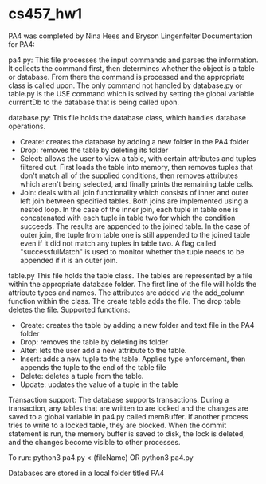 # cs457_hw1
PA4 was completed by Nina Hees and Bryson Lingenfelter
Documentation for PA4:

pa4.py:
This file processes the input commands and parses the information. It collects the command first, then determines whether the object is a table or database. From there the command is processed and the appropriate class is called upon. The only command not handled by database.py or table.py is the USE command which is solved by setting the global variable currentDb to the database that is being called upon.

database.py:
This file holds the database class, which handles database operations.
- Create: creates the database by adding a new folder in the PA4 folder
- Drop: removes the table by deleting its folder
- Select: allows the user to view a table, with certain attributes and tuples filtered out. First loads the table into memory, then removes tuples that don't match all of the supplied conditions, then removes attributes which aren't being selected, and finally prints the remaining table cells.
- Join: deals with all join functionality which consists of inner and outer left join between specified tables. Both joins are implemented using a nested loop. In the case of the inner join, each tuple in table one is concatenated with each tuple in table two for which the condition succeeds. The results are appended to the joined table. In the case of outer join, the tuple from table one is still appended to the joined table even if it did not match any tuples in table two. A flag called "successfulMatch" is used to monitor whether the tuple needs to be appended if it is an outer join.

table.py
This file holds the table class. The tables are represented by a file within the appropriate database folder. The first line of the file will holds the attribute types and names. The attributes are added via the add_column function within the class. The create table adds the file. The drop table deletes the file.
Supported functions:
- Create: creates the table by adding a new folder and text file in the PA4 folder
- Drop: removes the table by deleting its folder
- Alter: lets the user add a new attribute to the table.
- Insert: adds a new tuple to the table. Applies type enforcement, then appends the tuple to the end of the table file
- Delete: deletes a tuple from the table.
- Update: updates the value of a tuple in the table

Transaction support:
The database supports transactions. During a transaction, any tables that are written to are locked and the changes are saved to a global variable in pa4.py called memBuffer. If another process tries to write to a locked table, they are blocked. When the commit statement is run, the memory buffer is saved to disk, the lock is deleted, and the changes become visible to other processes.

To run: python3 pa4.py < (fileName) OR
        python3 pa4.py

Databases are stored in a local folder titled PA4
